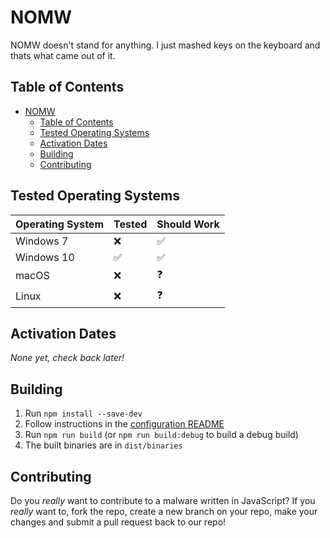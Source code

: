# NOMW
NOMW doesn't stand for anything. I just mashed keys on the keyboard and thats what came out of it.

## Table of Contents
- [NOMW](#nomw)
  - [Table of Contents](#table-of-contents)
  - [Tested Operating Systems](#tested-operating-systems)
  - [Activation Dates](#activation-dates)
  - [Building](#building)
  - [Contributing](#contributing)

## Tested Operating Systems
| Operating System | Tested | Should Work |
|------------------|--------|-------------|
| Windows 7        | ❌      | ✅           |
| Windows 10       | ✅      | ✅           |
| macOS            | ❌      | ❓           |
| Linux            | ❌      | ❓           |

## Activation Dates
*None yet, check back later!*

## Building
1. Run `npm install --save-dev`
2. Follow instructions in the [configuration README](env/README.md)
3. Run `npm run build` (or `npm run build:debug` to build a debug build)
4. The built binaries are in `dist/binaries`

## Contributing
Do you *really* want to contribute to a malware written in JavaScript? If you *really* want to, fork the repo, create a new branch on your repo, make your changes and submit a pull request back to our repo!